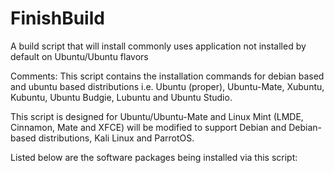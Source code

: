 # FinishBuild
A build script that will install commonly uses application not installed by default on Ubuntu/Ubuntu flavors

Comments: This script contains the installation commands for debian based and ubuntu based distributions i.e. Ubuntu (proper), Ubuntu-Mate, Xubuntu, Kubuntu, Ubuntu Budgie, Lubuntu and Ubuntu Studio. 

This script is designed for Ubuntu/Ubuntu-Mate and Linux Mint (LMDE, Cinnamon, Mate and XFCE) will be modified to support Debian and Debian-based distributions, Kali Linux and ParrotOS.

Listed below are the software packages being installed via this script:

